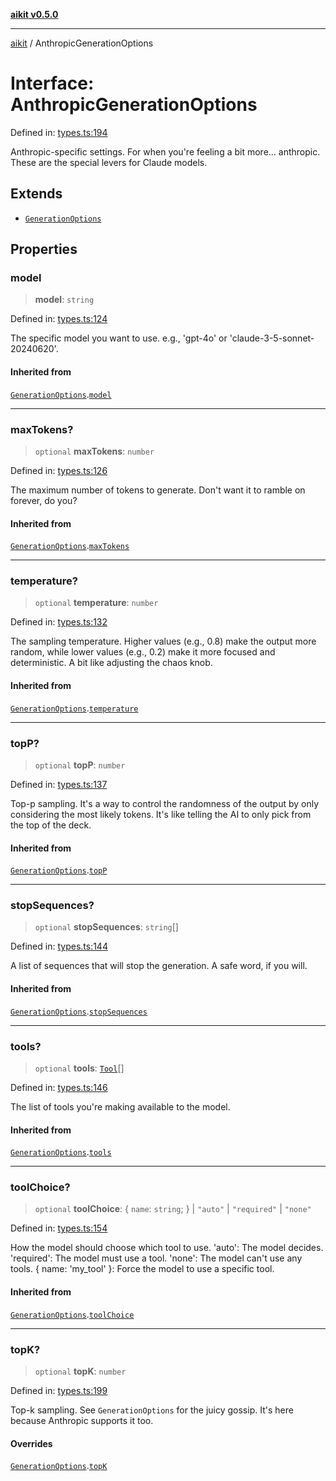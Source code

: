 [**aikit v0.5.0**](../README.md)

---

[aikit](../README.md) / AnthropicGenerationOptions

# Interface: AnthropicGenerationOptions

Defined in: [types.ts:194](https://github.com/chinmaymk/aikit/blob/main/src/types.ts#L194)

Anthropic-specific settings. For when you're feeling a bit more... anthropic.
These are the special levers for Claude models.

## Extends

- [`GenerationOptions`](GenerationOptions.md)

## Properties

### model

> **model**: `string`

Defined in: [types.ts:124](https://github.com/chinmaymk/aikit/blob/main/src/types.ts#L124)

The specific model you want to use. e.g., 'gpt-4o' or 'claude-3-5-sonnet-20240620'.

#### Inherited from

[`GenerationOptions`](GenerationOptions.md).[`model`](GenerationOptions.md#model)

---

### maxTokens?

> `optional` **maxTokens**: `number`

Defined in: [types.ts:126](https://github.com/chinmaymk/aikit/blob/main/src/types.ts#L126)

The maximum number of tokens to generate. Don't want it to ramble on forever, do you?

#### Inherited from

[`GenerationOptions`](GenerationOptions.md).[`maxTokens`](GenerationOptions.md#maxtokens)

---

### temperature?

> `optional` **temperature**: `number`

Defined in: [types.ts:132](https://github.com/chinmaymk/aikit/blob/main/src/types.ts#L132)

The sampling temperature. Higher values (e.g., 0.8) make the output more random,
while lower values (e.g., 0.2) make it more focused and deterministic.
A bit like adjusting the chaos knob.

#### Inherited from

[`GenerationOptions`](GenerationOptions.md).[`temperature`](GenerationOptions.md#temperature)

---

### topP?

> `optional` **topP**: `number`

Defined in: [types.ts:137](https://github.com/chinmaymk/aikit/blob/main/src/types.ts#L137)

Top-p sampling. It's a way to control the randomness of the output by only considering
the most likely tokens. It's like telling the AI to only pick from the top of the deck.

#### Inherited from

[`GenerationOptions`](GenerationOptions.md).[`topP`](GenerationOptions.md#topp)

---

### stopSequences?

> `optional` **stopSequences**: `string`[]

Defined in: [types.ts:144](https://github.com/chinmaymk/aikit/blob/main/src/types.ts#L144)

A list of sequences that will stop the generation. A safe word, if you will.

#### Inherited from

[`GenerationOptions`](GenerationOptions.md).[`stopSequences`](GenerationOptions.md#stopsequences)

---

### tools?

> `optional` **tools**: [`Tool`](Tool.md)[]

Defined in: [types.ts:146](https://github.com/chinmaymk/aikit/blob/main/src/types.ts#L146)

The list of tools you're making available to the model.

#### Inherited from

[`GenerationOptions`](GenerationOptions.md).[`tools`](GenerationOptions.md#tools)

---

### toolChoice?

> `optional` **toolChoice**: \{ `name`: `string`; \} \| `"auto"` \| `"required"` \| `"none"`

Defined in: [types.ts:154](https://github.com/chinmaymk/aikit/blob/main/src/types.ts#L154)

How the model should choose which tool to use.
'auto': The model decides.
'required': The model must use a tool.
'none': The model can't use any tools.
{ name: 'my_tool' }: Force the model to use a specific tool.

#### Inherited from

[`GenerationOptions`](GenerationOptions.md).[`toolChoice`](GenerationOptions.md#toolchoice)

---

### topK?

> `optional` **topK**: `number`

Defined in: [types.ts:199](https://github.com/chinmaymk/aikit/blob/main/src/types.ts#L199)

Top-k sampling. See `GenerationOptions` for the juicy gossip.
It's here because Anthropic supports it too.

#### Overrides

[`GenerationOptions`](GenerationOptions.md).[`topK`](GenerationOptions.md#topk)
